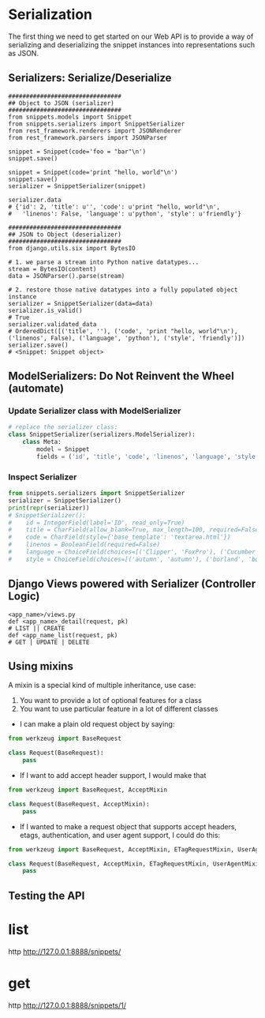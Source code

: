 # Serialization

The first thing we need to get started on our Web API is to provide a way
of serializing and deserializing the snippet instances into representations
such as JSON.


## Serializers: Serialize/Deserialize

```
################################
## Object to JSON (serializer)
################################
from snippets.models import Snippet
from snippets.serializers import SnippetSerializer
from rest_framework.renderers import JSONRenderer
from rest_framework.parsers import JSONParser

snippet = Snippet(code='foo = "bar"\n')
snippet.save()

snippet = Snippet(code='print "hello, world"\n')
snippet.save()
serializer = SnippetSerializer(snippet)

serializer.data
# {'id': 2, 'title': u'', 'code': u'print "hello, world"\n', 
#   'linenos': False, 'language': u'python', 'style': u'friendly'}

################################
## JSON to Object (deserializer)
################################
from django.utils.six import BytesIO

# 1. we parse a stream into Python native datatypes...
stream = BytesIO(content)
data = JSONParser().parse(stream)

# 2. restore those native datatypes into a fully populated object instance
serializer = SnippetSerializer(data=data)
serializer.is_valid()
# True
serializer.validated_data
# OrderedDict([('title', ''), ('code', 'print "hello, world"\n'), ('linenos', False), ('language', 'python'), ('style', 'friendly')])
serializer.save()
# <Snippet: Snippet object>

```

## ModelSerializers: Do Not Reinvent the Wheel (automate)

### Update Serializer class with ModelSerializer
```python 
# replace the serializer class:
class SnippetSerializer(serializers.ModelSerializer):
    class Meta:
        model = Snippet
        fields = ('id', 'title', 'code', 'linenos', 'language', 'style')
```
### Inspect Serializer
```python
from snippets.serializers import SnippetSerializer
serializer = SnippetSerializer()
print(repr(serializer))
# SnippetSerializer():
#    id = IntegerField(label='ID', read_only=True)
#    title = CharField(allow_blank=True, max_length=100, required=False)
#    code = CharField(style={'base_template': 'textarea.html'})
#    linenos = BooleanField(required=False)
#    language = ChoiceField(choices=[('Clipper', 'FoxPro'), ('Cucumber', 'Gherkin'), ('RobotFramework', 'RobotFramework'), ('abap', 'ABAP'), ('ada', 'Ada')...
#    style = ChoiceField(choices=[('autumn', 'autumn'), ('borland', 'borland'), ('bw', 'bw'), ('colorful', 'colorful')...
```

## Django Views powered with Serializer (Controller Logic)


```
<app_name>/views.py
def <app_name>_detail(request, pk)
# LIST || CREATE
def <app_name_list(request, pk)
# GET | UPDATE | DELETE
```

## Using mixins

A mixin is a special kind of multiple inheritance, use case:
 1. You want to provide a lot of optional features for a class
 2. You want to use particular feature in a lot of different classes

 * I can make a plain old request object by saying:
```python
from werkzeug import BaseRequest

class Request(BaseRequest):
    pass
```
 * If I want to add accept header support, I would make that
```python
from werkzeug import BaseRequest, AcceptMixin

class Request(BaseRequest, AcceptMixin):
    pass
```

 * If I wanted to make a request object that supports accept headers, etags, authentication, and user agent support, I could do this:
```python
from werkzeug import BaseRequest, AcceptMixin, ETagRequestMixin, UserAgentMixin, AuthorizationMixin

class Request(BaseRequest, AcceptMixin, ETagRequestMixin, UserAgentMixin, AuthorizationMixin):
    pass
```



## Testing the API

# list
http http://127.0.0.1:8888/snippets/

# get
http http://127.0.0.1:8888/snippets/1/